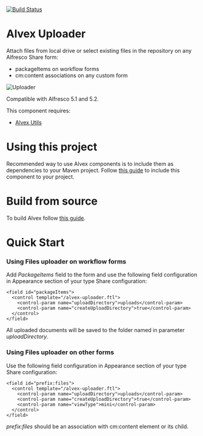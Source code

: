 [![Build Status](https://api.travis-ci.org/ITDSystems/alvex-uploader.svg?branch=master)](https://travis-ci.org/ITDSystems/alvex-uploader)

# Alvex Uploader

Attach files from local drive or select existing files in the repository on any Alfresco Share form:
* packageItems on workflow forms
* cm:content associations on any custom form

![Uploader](http://alvexcore.com/images/docs/uploader.png)

Compatible with Alfresco 5.1 and 5.2.

This component requires:
* [Alvex Utils](https://github.com/ITDSystems/alvex-utils)

# Using this project

Recommended way to use Alvex components is to include them as dependencies to your Maven project. Follow [this guide](https://github.com/ITDSystems/alvex#recommended-way-include-alvex-to-your-project-via-maven-configuration) to include this component to your project.

# Build from source

To build Alvex follow [this guide](https://github.com/ITDSystems/alvex#build-component-from-source).

# Quick Start

### Using Files uploader on workflow forms

Add *PackageItems* field to the form and use the following field configuration in Appearance section of your type Share configuration:

```
<field id="packageItems">
  <control template="/alvex-uploader.ftl">
    <control-param name="uploadDirectory">uploads</control-param>
    <control-param name="createUploadDirectory">true</control-param>
  </control>
</field>
```

All uploaded documents will be saved to the folder named in parameter *uploadDirectory*.

### Using Files uploader on other forms

Use the following field configuration in Appearance section of your type Share configuration:

```
<field id="prefix:files">
  <control template="/alvex-uploader.ftl">
    <control-param name="uploadDirectory">uploads</control-param>
    <control-param name="createUploadDirectory">true</control-param>
    <control-param name="viewType">mini</control-param>
  </control>
</field>
```

*prefix:files* should be an association with cm:content element or its child.



